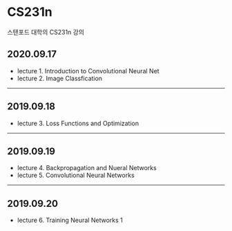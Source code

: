 ﻿# CS231n
스탠포드 대학의 CS231n 강의

## 2020.09.17
- lecture 1. Introduction to Convolutional Neural Net
- lecture 2. Image Classfication
---
## 2019.09.18
- lecture 3. Loss Functions and Optimization
---
## 2019.09.19
- lecture 4. Backpropagation and Nueral Networks
- lecture 5. Convolutional Neural Networks
---
## 2019.09.20
- lecture 6. Training Neural Networks 1
